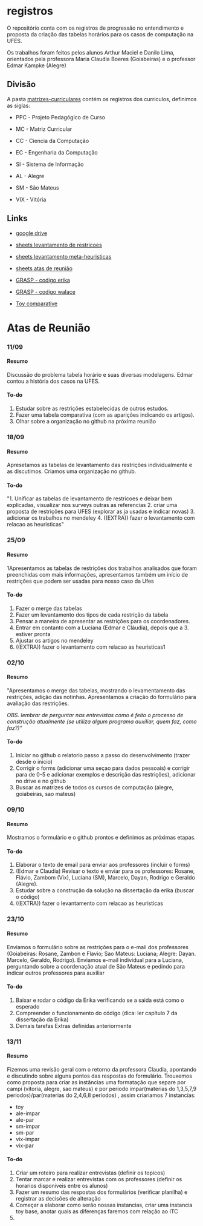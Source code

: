 # registros

O repositório conta com os registros de progressão no entendimento e proposta da criação das tabelas horários para os casos de computação na UFES.

Os trabalhos foram feitos pelos alunos Arthur Maciel e Danilo Lima, orientados pela professora Maria Claudia Boeres (Goiabeiras) e o professor Edmar Kampke (Alegre)
## Divisão
A pasta [matrizes-curriculares](matrizes-curriculares) contém os registros dos curriculos, definimos as siglas:
- PPC - Projeto Pedagógico de Curso
- MC - Matriz Curricular

- CC - Ciencia da Computação
- EC - Engenharia da Computação
- SI - Sistema de Informação

- AL - Alegre
- SM - São Mateus
- VIX - Vitória

## Links

* [google drive](https://drive.google.com/drive/folders/12Drq0Jv8mt9e-phKMLmNfnNaRLxRpQOq?usp=drive_link
) 

* [sheets levantamento de restricoes](https://docs.google.com/spreadsheets/d/1TxKvE5Tfy_ddtX-ulsqgl2VmR8h3QQGBAN28thCgRsU/edit?usp=drive_link)

* [sheets levantamento meta-heuristicas](https://docs.google.com/spreadsheets/d/1kmr_gH0fOdM2Z7gFkwq_mB8QJOT6ui_0ewCSHS_zeBE/edit?usp=drive_link)

* [sheets atas de reunião](https://docs.google.com/spreadsheets/d/17JHNarbx6ZqITuA7XzEnVd4771mvH0gyhKeKgEAjl2A/edit?usp=drive_link)
  
* [GRASP - codigo erika](https://bitbucket.org/erikasegatto/timetabling-cb-ctt/src/master/)

* [GRASP - codigo walace](https://github.com/walacesrocha/Timetabling)

* [Toy comparative](https://docs.google.com/document/d/1BVEhoAVFfhL6kZLvTfYOciLUZN-4p5TR-_LpIsmrc1Q/edit?usp=sharing) 

# Atas de Reunião

### 11/09
#### Resumo
Discussão do problema tabela horário e suas diversas modelagens. 
Edmar contou a história dos casos na UFES.
#### To-do
1. Estudar sobre as restrições estabelecidas de outros estudos. 
2. Fazer uma tabela comparativa (com as aparições indicando os artigos). 
3. Olhar sobre a organização no github na próxima reunião

### 18/09
#### Resumo
Apresetamos as tabelas de levantamento das restrições individualmente e as discutimos. 
Criamos uma organização no github.

#### To-do
"1. Unificar as tabelas de levantamento de restricoes e deixar bem explicadas, visualizar nos surveys outras as referencias
2. criar uma proposta de restrições para UFES (explorar as ja usadas e indicar novas)
3. adicionar os trabalhos no mendeley
4. ((EXTRA)) fazer o levantamento com relacao as heuristicas"

### 25/09
#### Resumo
1Apresentamos as tabelas de restrições dos trabalhos analisados que foram preenchidas com mais informações, 
apresentamos também um início de restrições que podem ser usadas para nosso caso da Ufes
#### To-do
1. Fazer o merge das tabelas
2. Fazer um levantamento dos tipos de cada restrição da tabela
3. Pensar a maneira de apresentar as restrições para os coordenadores.
4. Entrar em contanto com a Luciana (Edmar e Cláudia), depois que a 3. estiver pronta
5. Ajustar os artigos no mendeley
6. ((EXTRA)) fazer o levantamento com relacao as heuristicas1
### 02/10
#### Resumo
"Apresentamos o merge das tabelas, mostrando o levamentamento das restrições, adição das notinhas. Apresentamos a criação do formulário para avaliação das restrições. 

*OBS. lembrar de perguntar nas entrevistas como é feito o processo de construção atualmente (se utiliza algum programa auxiliar, quem faz, como faz?)"*

#### To-do
1. Iniciar no github o relatorio passo a passo do desenvolvimento (trazer desde o inicio) 
2. Corrigir o forms (adicionar uma seçao para dados pessoais) e corrigir para de 0-5 e adicionar exemplos e descrição das restrições), adicionar no drive e no github
3. Buscar as matrizes de todos os cursos de computação (alegre, goiabeiras, sao mateus)

### 09/10
#### Resumo
Mostramos o formulário e o github prontos e definimos as próximas etapas. 

#### To-do
1. Elaborar o texto de email para enviar aos professores (incluir o forms)
2. (Edmar e Claudia) Revisar o texto e enviar para os professores: Rosane, Flávio, Zambom (Vix), Luciana (SM), Marcelo, Dayan, Rodrigo e Geraldo (Alegre).
3. Estudar sobre a construção da solução na dissertação da erika (buscar o código)
4. ((EXTRA)) fazer o levantamento com relacao as heuristicas

### 23/10
#### Resumo
Enviamos o formulário sobre as restrições para o e-mail dos professores (Goiabeiras: Rosane, Zambon e Flavio; Sao Mateus: Luciana; Alegre: Dayan. Marcelo, Geraldo, Rodrigo).
Enviamos e-mail individual para a Luciana, perguntando sobre a coordenação atual de São Mateus e pedindo para indicar outros professores para auxiliar

#### To-do
1. Baixar e rodar o código da Erika verificando se a saida está como o esperado
2. Compreender o funcionamento do código (dica: ler capítulo 7 da dissertação da Erika)
3. Demais tarefas Extras definidas anteriormente

### 13/11
#### Resumo
Fizemos uma revisão geral com o retorno da professora Claudia, apontando e discutindo sobre alguns pontos das respostas do formulário. Trouxemos como proposta para criar as instâncias uma formatação que separe por campi (vitoria, alegre, sao mateus) e por periodo impar(materias do 1,3,5,7,9 periodos)/par(materias do 2,4,6,8 periodos) , assim criariamos 7 instancias:

* toy
* ale-impar
* ale-par
* sm-impar
* sm-par
* vix-impar
* vix-par

#### To-do
1. Criar um roteiro para realizar entrevistas (definir os topicos)
2. Tentar marcar e realizar entrevistas com os professores (definir os horarios disponiveis entre os alunos)
3. Fazer um resumo das respostas dos formulários (verificar planilha) e registrar as decisões de alteração
4. Começar a elaborar como serão nossas instancias, criar uma instancia toy base, anotar quais as diferenças faremos com relação ao ITC 
5. 
